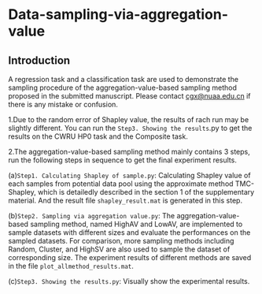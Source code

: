 # Data-sampling-via-aggregation-value
## Introduction
A regression task and a classification task are used to demonstrate the sampling procedure of the aggregation-value-based sampling method proposed in the submitted manuscript. Please contact cgx@nuaa.edu.cn if there is any mistake or confusion.

1.Due to the random error of Shapley value, the results of rach run may be slightly different. You can run the `Step3. Showing the results`.py to get the results on the CWRU HP0 task and the Composite task.

2.The aggregation-value-based sampling method mainly contains 3 steps, run the following steps in sequence to get the final experiment results.

(a)`Step1. Calculating Shapley of sample.py`: Calculating Shapley value of each samples from potential data pool using the approximate method TMC-Shapley, which is   detailedly described in the section 1 of the supplementary material. And the result file `shapley_result.mat` is generated in this step.
        
(b)`Step2. Sampling via aggregation value.py`: The aggregation-value-based sampling method, named HighAV and LowAV, are implemented to sample datasets with different sizes and evaluate the performances on the sampled datasets. For comparison, more sampling methods including Random, Cluster, and HighSV are also used to sample the  dataset of corresponding size. The experiment results of different methods are saved in the file `plot_allmethod_results.mat`.
        
(c)`Step3. Showing the results.py`: Visually show the experimental results.
